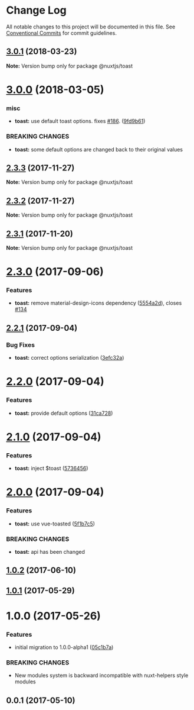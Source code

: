 # Change Log

All notable changes to this project will be documented in this file.
See [Conventional Commits](https://conventionalcommits.org) for commit guidelines.

<a name="3.0.1"></a>
## [3.0.1](https://github.com/nuxt/modules/compare/@nuxtjs/toast@3.0.0...@nuxtjs/toast@3.0.1) (2018-03-23)




**Note:** Version bump only for package @nuxtjs/toast

<a name="3.0.0"></a>
# [3.0.0](https://github.com/nuxt/modules/compare/@nuxtjs/toast@2.3.3...@nuxtjs/toast@3.0.0) (2018-03-05)


### misc

* **toast:** use default toast options. fixes [#186](https://github.com/nuxt/modules/issues/186). ([9fd9b61](https://github.com/nuxt/modules/commit/9fd9b61))


### BREAKING CHANGES

* **toast:** some default options are changed back to their original values




<a name="2.3.3"></a>
## [2.3.3](https://github.com/nuxt/modules/compare/@nuxtjs/toast@2.3.1...@nuxtjs/toast@2.3.3) (2017-11-27)




**Note:** Version bump only for package @nuxtjs/toast

<a name="2.3.2"></a>
## [2.3.2](https://github.com/nuxt/modules/compare/@nuxtjs/toast@2.3.1...@nuxtjs/toast@2.3.2) (2017-11-27)




**Note:** Version bump only for package @nuxtjs/toast

<a name="2.3.1"></a>
## [2.3.1](https://github.com/nuxt/modules/compare/@nuxtjs/toast@2.3.0...@nuxtjs/toast@2.3.1) (2017-11-20)




**Note:** Version bump only for package @nuxtjs/toast

<a name="2.3.0"></a>
# [2.3.0](https://github.com/nuxt/modules/compare/@nuxtjs/toast@2.2.1...@nuxtjs/toast@2.3.0) (2017-09-06)


### Features

* **toast:** remove material-design-icons dependency ([5554a2d](https://github.com/nuxt/modules/commit/5554a2d)), closes [#134](https://github.com/nuxt/modules/issues/134)




<a name="2.2.1"></a>
## [2.2.1](https://github.com/nuxt/modules/compare/@nuxtjs/toast@2.2.0...@nuxtjs/toast@2.2.1) (2017-09-04)


### Bug Fixes

* **toast:** correct options serialization ([3efc32a](https://github.com/nuxt/modules/commit/3efc32a))




<a name="2.2.0"></a>
# [2.2.0](https://github.com/nuxt/modules/compare/@nuxtjs/toast@2.1.0...@nuxtjs/toast@2.2.0) (2017-09-04)


### Features

* **toast:** provide default options ([31ca728](https://github.com/nuxt/modules/commit/31ca728))




<a name="2.1.0"></a>
# [2.1.0](https://github.com/nuxt/modules/compare/@nuxtjs/toast@2.0.0...@nuxtjs/toast@2.1.0) (2017-09-04)


### Features

* **toast:** inject $toast ([5736456](https://github.com/nuxt/modules/commit/5736456))




<a name="2.0.0"></a>
# [2.0.0](https://github.com/nuxt/modules/compare/@nuxtjs/toast@1.0.2...@nuxtjs/toast@2.0.0) (2017-09-04)


### Features

* **toast:** use vue-toasted ([5f1b7c5](https://github.com/nuxt/modules/commit/5f1b7c5))


### BREAKING CHANGES

* **toast:** api has been changed




<a name="1.0.2"></a>
## [1.0.2](https://github.com/nuxt/modules/compare/@nuxtjs/toast@1.0.1...@nuxtjs/toast@1.0.2) (2017-06-10)




<a name="1.0.1"></a>
## [1.0.1](https://github.com/nuxt/modules/compare/@nuxtjs/toast@1.0.0...@nuxtjs/toast@1.0.1) (2017-05-29)




<a name="1.0.0"></a>
# 1.0.0 (2017-05-26)


### Features

* initial migration to 1.0.0-alpha1 ([05c1b7a](https://github.com/nuxt/modules/commit/05c1b7a))


### BREAKING CHANGES

* New modules system is backward incompatible with nuxt-helpers style modules




<a name="0.0.1"></a>
## 0.0.1 (2017-05-10)
